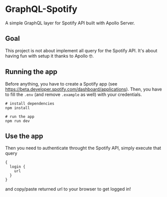 # GraphQL-Spotify

A simple GraphQL layer for Spotify API built with Apollo Server.

## Goal

This project is not about implement all query for the Spotify API. It's about having fun with setup it thanks to Apollo 🤓.

## Running the app

Before anything, you have to create a Spotify app (see https://beta.developer.spotify.com/dashboard/applications). Then, you have to fill the `.env` (and remove `.example` as well) with your credentials.

```
# install dependencies
npm install

# run the app
npm run dev
```

## Use the app

Then you need to authenticate throught the Spotify API, simply execute that query

```
{
  login {
    url
  }
}

```

and copy/paste returned url to your browser to get logged in!
